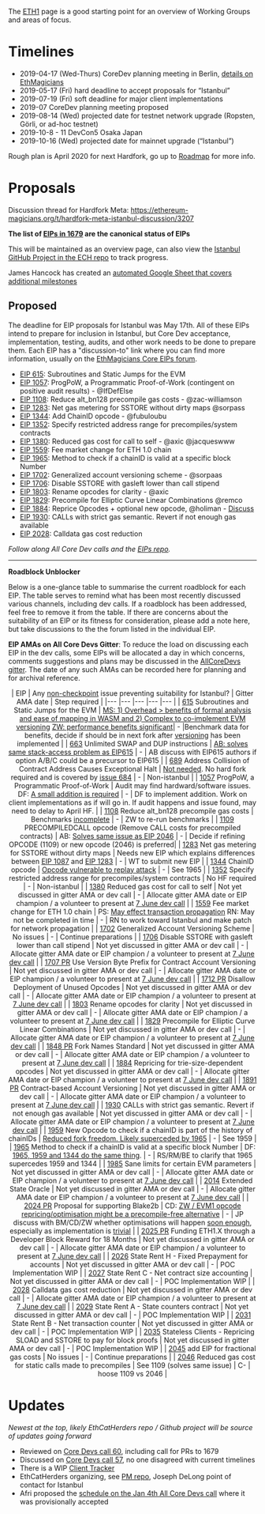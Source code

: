 <!-- TITLE: Istanbul -->
<!-- SUBTITLE: October 2019 Planned Ethereum Network Upgrade -->

The [ETH1](/eth1) page is a good starting point for an overview of Working Groups and areas of focus.
# Timelines
* 2019-04-17 (Wed-Thurs) CoreDev planning meeting in Berlin, [details on EthMagicians](https://ethereum-magicians.org/t/istanbul-eth1x-roadmap-planning-meeting-april-17th-18th-in-berlin/2899)
* 2019-05-17 (Fri) hard deadline to accept proposals for “Istanbul”
* 2019-07-19 (Fri) soft deadline for major client implementations
* 2019-07 CoreDev planning meeting proposed
* 2019-08-14 (Wed) projected date for testnet network upgrade (Ropsten, Görli, or ad-hoc testnet)
* 2019-10-8 - 11 DevCon5 Osaka Japan
* 2019-10-16 (Wed) projected date for mainnet upgrade (“Istanbul”)

Rough plan is April 2020 for next Hardfork, go up to [Roadmap](/roadmap) for more info.

# Proposals
Discussion thread for Hardfork Meta: https://ethereum-magicians.org/t/hardfork-meta-istanbul-discussion/3207

**The list of [EIPs in 1679](https://eips.ethereum.org/EIPS/eip-1679) are the canonical status of EIPs**

This will be maintained as an overview page, can also view the [Istanbul GitHub Project in the ECH repo](https://github.com/orgs/ethereum-cat-herders/projects/2) to track progress.

James Hancock has created an [automated Google Sheet that covers additional milestones](https://docs.google.com/spreadsheets/d/1Mgo7mJ6b6wimUwafsMo1l-b44uec28E_Hq8EQ7YdeEM/edit#gid=0)


## Proposed

The deadline for EIP proposals for Istanbul was May 17th. All of these EIPs intend to prepare for inclusion in Istanbul, but Core Dev acceptance, implementation, testing, audits, and other work needs to be done to prepare them. Each EIP has a "discussion-to" link where you can find more information, usually on the [EthMagicians Core EIPs forum](https://ethereum-magicians.org/c/eips/core-eips).

* [EIP 615](https://eips.ethereum.org/EIPS/eip-615): Subroutines and Static Jumps for the EVM
* [EIP 1057](https://eips.ethereum.org/EIPS/eip-1057): ProgPoW, a Programmatic Proof-of-Work (contingent on positive audit results) - @IfDefElse
* [EIP 1108](https://eips.ethereum.org/EIPS/eip-1108): Reduce alt_bn128 precompile gas costs - @zac-williamson
* [EIP 1283](https://github.com/ethereum/EIPs/blob/master/EIPS/eip-1283.md): Net gas metering for SSTORE without dirty maps @sorpass
* [EIP 1344](https://eips.ethereum.org/EIPS/eip-1344): Add ChainID opcode - @fubuloubu
* [EIP 1352](https://eips.ethereum.org/EIPS/eip-1352): Specify restricted address range for precompiles/system contracts
* [EIP 1380](https://eips.ethereum.org/EIPS/eip-1380): Reduced gas cost for call to self - @axic @jacqueswww
* [EIP 1559](https://eips.ethereum.org/EIPS/eip-1559): Fee market change for ETH 1.0 chain
* [EIP 1965](https://eips.ethereum.org/EIPS/eip-1965): Method to check if a chainID is valid at a specific block Number
* [EIP 1702](https://eips.ethereum.org/EIPS/eip-1702): Generalized account versioning scheme - @sorpaas
* [EIP 1706](https://eips.ethereum.org/EIPS/eip-1706): Disable SSTORE with gasleft lower than call stipend
* [EIP 1803](https://eips.ethereum.org/EIPS/eip-1803): Rename opcodes for clarity - @axic
* [EIP 1829](https://eips.ethereum.org/EIPS/eip-1829): Precompile for Elliptic Curve Linear Combinations @remco
* [EIP 1884](https://github.com/ethereum/EIPs/blob/dcc573e74adc0e6dd25821ddaabf862e8f85e107/EIPS/eip-1884.md): Reprice Opcodes + optional new opcode, @holiman - [Discuss](https://ethereum-magicians.org/t/opcode-repricing/3024)
* [EIP 1930](https://eips.ethereum.org/EIPS/eip-1930): CALLs with strict gas semantic. Revert if not enough gas available
* [EIP 2028](https://eips.ethereum.org/EIPS/eip-2028): Calldata gas cost reduction


_Follow along All Core Dev calls and the [EIPs repo](https://github.com/ethereum/EIPs)._

----

**Roadblock Unblocker**

Below is a one-glance table to summarise the current roadblock for each EIP. The table serves to remind what has been most recently discussed various channels, including dev calls. If a roadblock has been addressed, feel free to remove it from the table. If there are concerns about the suitability of an EIP or its fitness for consideration, please add a note here, but take discussions to the the forum listed in the individual EIP.

**EIP AMAs on All Core Devs Gitter**: To reduce the load on discussing each EIP in the dev calls, some EIPs will be allocated a day in which concerns, comments suggestions and plans may be discussed in the [AllCoreDevs gitter](https://gitter.im/ethereum/AllCoreDevs). The date of any such AMAs can be recorded here for planning and for archival reference.

<div align="center">

| EIP 	| Any [non-checkpoint](https://docs.google.com/spreadsheets/d/1Mgo7mJ6b6wimUwafsMo1l-b44uec28E_Hq8EQ7YdeEM/edit#gid=0) issue preventing suitability for Istanbul? 	| Gitter AMA date	| Step required 	|
|---	|---	|---	|---	|---	|
| [615](https://eips.ethereum.org/EIPS/eip-615) Subroutines and Static Jumps for the EVM	| [MS: 1) Overhead > benefits of formal analysis and ease of mapping in WASM and 2) Complex to co-implement EVM versioning](https://youtu.be/lF_XxqxgVuA?t=883) [ZW: performance benefits significant](https://youtu.be/lF_XxqxgVuA?t=1308)| -	|Benchmark data for benefits, decide if should be in next fork after [versioning](https://eips.ethereum.org/EIPS/eip-1702) has been implemented 	|
| [663](https://eips.ethereum.org/EIPS/eip-663) Unlimited SWAP and DUP instructions	| [AB: solves same stack-access problem as EIP615](https://youtu.be/lF_XxqxgVuA?t=1934) 	| -	| AB discuss with EIP615 authors if option A/B/C could be a precursor to EIP615 	|
| [689](https://eips.ethereum.org/EIPS/eip-689) Address Collision of Contract Address Causes Exceptional Halt	| [Not needed](https://youtu.be/lF_XxqxgVuA?t=283). No hard fork required and is covered by [issue 684](https://github.com/ethereum/EIPs/issues/684) 	| -	| Non-istanbul 	|
| [1057](https://eips.ethereum.org/EIPS/eip-1057) ProgPoW, a Programmatic Proof-of-Work	| Audit may find hardward/software issues. DF: [A small addition is required](https://ethereum-magicians.org/t/eip-progpow-a-programmatic-proof-of-work/272/13) 	| -	| DF to implement addition. Work on client implementations as if will go in. If audit happens and issue found, may need to delay to April HF. 	|
| [1108](https://eips.ethereum.org/EIPS/eip-1108) Reduce alt_bn128 precompile gas costs	| Benchmarks [incomplete](https://youtu.be/lF_XxqxgVuA?t=2896) 	| -	| ZW to re-run benchmarks 	|
| [1109](https://eips.ethereum.org/EIPS/eip-1109) PRECOMPILEDCALL opcode (Remove CALL costs for precompiled contracts)	| AB: [Solves same issue as EIP 2046](https://youtu.be/lF_XxqxgVuA?t=3163) 	| -	| Decide if refining OPCODE (1109) or new opcode (2046) is preferred|
| [1283](https://eips.ethereum.org/EIPS/eip-1283) Net gas metering for SSTORE without dirty maps	| Needs new EIP which explains differences between [EIP 1087](https://eips.ethereum.org/EIPS/eip-1087) and [EIP 1283](https://eips.ethereum.org/EIPS/eip-1283) 	| -	| WT to submit new EIP 	|
| [1344](https://eips.ethereum.org/EIPS/eip-1344) ChainID opcode	| [Opcode vulnerable to replay attack](https://eips.ethereum.org/EIPS/eip-1965) 	| -	| See 1965 	|
| [1352](https://eips.ethereum.org/EIPS/eip-1352) Specify restricted address range for precompiles/system contracts	| No HF required 	| -	| Non-istanbul 	|
| [1380](https://eips.ethereum.org/EIPS/eip-1380) Reduced gas cost for call to self	| Not yet discussed in gitter AMA or dev call 	| -	| Allocate gitter AMA date or EIP champion / a volunteer to present at [7 June dev call](https://github.com/ethereum/pm/issues/102) 	|
| [1559](https://eips.ethereum.org/EIPS/eip-1559) Fee market change for ETH 1.0 chain	| PS: [May effect transaction propagation](https://youtu.be/lF_XxqxgVuA?t=4506) RN: May not be completed in time 	| -	| RN to work toward Istanbul and make patch for network propagation 	|
| [1702](https://eips.ethereum.org/EIPS/eip-1702) Generalized Account Versioning Scheme	| No issues 	| -	| Continue preparations 	|
| [1706](https://eips.ethereum.org/EIPS/eip-1706) Disable SSTORE with gasleft lower than call stipend	| Not yet discussed in gitter AMA or dev call 	| -	| Allocate gitter AMA date or EIP champion / a volunteer to present at [7 June dev call](https://github.com/ethereum/pm/issues/102)  	|
| [1707 PR](https://github.com/ethereum/EIPs/pull/1707) Use Version Byte Prefix for Contract Account Versioning	| Not yet discussed in gitter AMA or dev call 	| -	| Allocate gitter AMA date or EIP champion / a volunteer to present at [7 June dev call](https://github.com/ethereum/pm/issues/102) 	|
| [1712 PR](https://github.com/ethereum/EIPs/pull/1712) Disallow Deployment of Unused Opcodes	| Not yet discussed in gitter AMA or dev call 	| -	| Allocate gitter AMA date or EIP champion / a volunteer to present at [7 June dev call](https://github.com/ethereum/pm/issues/102) 	|
| [1803](https://eips.ethereum.org/EIPS/eip-1803) Rename opcodes for clarity	| Not yet discussed in gitter AMA or dev call 	| -	| Allocate gitter AMA date or EIP champion / a volunteer to present at [7 June dev call](https://github.com/ethereum/pm/issues/102) 	|
| [1829](https://eips.ethereum.org/EIPS/eip-1829) Precompile for Elliptic Curve Linear Combinations	| Not yet discussed in gitter AMA or dev call 	| -	| Allocate gitter AMA date or EIP champion / a volunteer to present at [7 June dev call](https://github.com/ethereum/pm/issues/102) 	|
| [1848 PR](https://github.com/ethereum/EIPs/pull/1848) Fork Names Standard	| Not yet discussed in gitter AMA or dev call 	| -	| Allocate gitter AMA date or EIP champion / a volunteer to present at [7 June dev call](https://github.com/ethereum/pm/issues/102) 	|
| [1884](https://eips.ethereum.org/EIPS/eip-1884) Repricing for trie-size-dependent opcodes 	| Not yet discussed in gitter AMA or dev call 	| -	| Allocate gitter AMA date or EIP champion / a volunteer to present at [7 June dev call](https://github.com/ethereum/pm/issues/102) 	|
| [1891 PR](https://github.com/ethereum/EIPs/pull/1891) Contract-based Account Versioning	| Not yet discussed in gitter AMA or dev call 	| -	| Allocate gitter AMA date or EIP champion / a volunteer to present at [7 June dev call](https://github.com/ethereum/pm/issues/102) 	|
| [1930](https://eips.ethereum.org/EIPS/eip-1930) CALLs with strict gas semantic. Revert if not enough gas available	| Not yet discussed in gitter AMA or dev call 	| -	| Allocate gitter AMA date or EIP champion / a volunteer to present at [7 June dev call](https://github.com/ethereum/pm/issues/102) 	|
| [1959](https://eips.ethereum.org/EIPS/eip-1959) New Opcode to check if a chainID is part of the history of chainIDs	| [Reduced fork freedom. Likely superceded by 1965](https://eips.ethereum.org/EIPS/eip-1965) 	| -	| See 1959 	|
| [1965](https://eips.ethereum.org/EIPS/eip-1965) Method to check if a chainID is valid at a specific block Number	| DF: [1965, 1959 and 1344 do the same thing](https://youtu.be/lF_XxqxgVuA?t=3696). 	| -	| RS/RM/BE to clarify that 1965 supercedes 1959 and 1344 	|
| [1985](https://eips.ethereum.org/EIPS/eip-1985) Sane limits for certain EVM parameters	| Not yet discussed in gitter AMA or dev call 	| -	| Allocate gitter AMA date or EIP champion / a volunteer to present at [7 June dev call](https://github.com/ethereum/pm/issues/102) 	|
| [2014](https://eips.ethereum.org/EIPS/eip-2014) Extended State Oracle	| Not yet discussed in gitter AMA or dev call 	| -	| Allocate gitter AMA date or EIP champion / a volunteer to present at [7 June dev call](https://github.com/ethereum/pm/issues/102) 	|
| [2024 PR](https://github.com/ethereum/EIPs/pull/2024) Proposal for supporting Blake2b	| CD: [ZW / EVM1 opcode repricing/optimisation might be a precompile-free alternative](https://youtu.be/lF_XxqxgVuA?t=5054) 	| -	| JP discuss with BM/CD/ZW whether optimisations will happen [soon enough](https://youtu.be/lF_XxqxgVuA?t=5347), especially as implementation is [trivial](https://youtu.be/lF_XxqxgVuA?t=5477) 	|
| [2025 PR](https://github.com/ethereum/EIPs/pull/2025) Funding ETH1.X through a Developer Block Reward for 18 Months	| Not yet discussed in gitter AMA or dev call 	| -	| Allocate gitter AMA date or EIP champion / a volunteer to present at [7 June dev call](https://github.com/ethereum/pm/issues/102) 	|
| [2026](https://eips.ethereum.org/EIPS/eip-2026) State Rent H - Fixed Prepayment for accounts	| Not yet discussed in gitter AMA or dev call 	| -	| POC Implementation WIP 	|
| [2027](https://eips.ethereum.org/EIPS/eip-2027) State Rent C - Net contract size accounting	| Not yet discussed in gitter AMA or dev call 	| -	| POC Implementation WIP 	|
| [2028](https://eips.ethereum.org/EIPS/eip-2028) Calldata gas cost reduction	| Not yet discussed in gitter AMA or dev call 	| -	| Allocate gitter AMA date or EIP champion / a volunteer to present at [7 June dev call](https://github.com/ethereum/pm/issues/102) 	|
| [2029](https://eips.ethereum.org/EIPS/eip-2029) State Rent A - State counters contract	| Not yet discussed in gitter AMA or dev call 	| -	| POC Implementation WIP 	|
| [2031](https://eips.ethereum.org/EIPS/eip-2031) State Rent B - Net transaction counter	| Not yet discussed in gitter AMA or dev call 	| -	| POC Implementation WIP 	|
| [2035](https://eips.ethereum.org/EIPS/eip-2035) Stateless Clients - Repricing SLOAD and SSTORE to pay for block proofs	| Not yet discussed in gitter AMA or dev call 	| -	| POC Implementation WIP 	|
| [2045](https://github.com/ethereum/EIPs/pull/2045) add EIP for fractional gas costs	| No issues 	| -	| Continue preparations 	|
| [2046](https://eips.ethereum.org/EIPS/eip-2046) Reduced gas cost for static calls made to precompiles	| See 1109 (solves same issue) 	| C-	| hoose 1109 vs 2046 	|


</div>


# Updates
_Newest at the top, likely EthCatHerders repo / Github project will be source of updates going forward_

* Reviewed on [Core Devs call 60](https://github.com/ethereum/pm/issues/95), including call for PRs to 1679
* Discussed on [Core Devs call 57](https://github.com/ethereum/pm/issues/83), no one disagreed with current timelines
* There is a WIP [Client Tracker](/roadmap/istanbul/tracker)
* EthCatHerders organizing, see [PM repo](https://github.com/ethereum-cat-herders/PM/tree/master/Hard%20Fork%20Planning%20and%20Coordination), Joseph DeLong point of contact for Istanbul 
* Afri proposed the [schedule on the Jan 4th All Core Devs call](https://github.com/ethereum/pm/issues/66#issuecomment-450840440) where it was provisionally accepted


